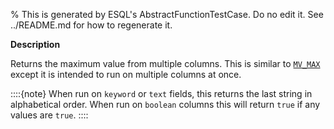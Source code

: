 % This is generated by ESQL's AbstractFunctionTestCase. Do no edit it. See ../README.md for how to regenerate it.

**Description**

Returns the maximum value from multiple columns. This is similar to [`MV_MAX`](../../../esql-functions-operators.md#esql-mv_max) except it is intended to run on multiple columns at once.

::::{note}
When run on `keyword` or `text` fields, this returns the last string in alphabetical order. When run on `boolean` columns this will return `true` if any values are `true`.
::::


